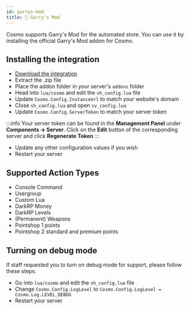 ```yaml
---
id: garrys-mod
title: 🔫 Garry's Mod
---
```


Cosmo supports Garry's Mod for the automated store. You can use it by installing the official Garry's Mod addon for Cosmo.

## Installing the integration
* [Download the integration](https://github.com/tbdscripts/cosmo-gmod/archive/refs/heads/master.zip)
* Extract the .zip file 
* Place the addon folder in your server's `addons` folder
* Head into `lua/cosmo` and edit the `sh_config.lua` file
* Update `Cosmo.Config.InstanceUrl` to match your website's domain
* Close `sh_config.lua` and open `sv_config.lua`
* Update `Cosmo.Config.ServerToken` to match your server token

:::info
Your server token can be found in the **Management Panel** under **Components -> Server**.
Click on the **Edit** button of the corresponding server and click **Regenerate Token**
:::
* Update any other configuration values if you wish
* Restart your server

## Supported Action Types
* Console Command
* Usergroup
* Custom Lua
* DarkRP Money
* DarkRP Levels
* (Permanent) Weapons
* Pointshop 1 points
* Pointshop 2 standard and premium points

## Turning on debug mode
If staff requested you to turn on debug mode for support, please follow these steps.

* Go into `lua/cosmo` and edit the `sh_config.lua` file
* Change `Cosmo.Config.LogLevel` to `Cosmo.Config.LogLevel = Cosmo.Log.LEVEL_DEBUG`
* Restart your server
